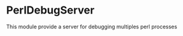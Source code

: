 PerlDebugServer
===============

This module provide a server for debugging multiples perl processes
